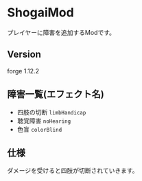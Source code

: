 # ShogaiMod
プレイヤーに障害を追加するModです。
## Version
forge 1.12.2
## 障害一覧(エフェクト名)
* 四肢の切断 `limbHandicap`
* 聴覚障害 `noHearing`
* 色盲 `colorBlind`
## 仕様
ダメージを受けると四肢が切断されていきます。
